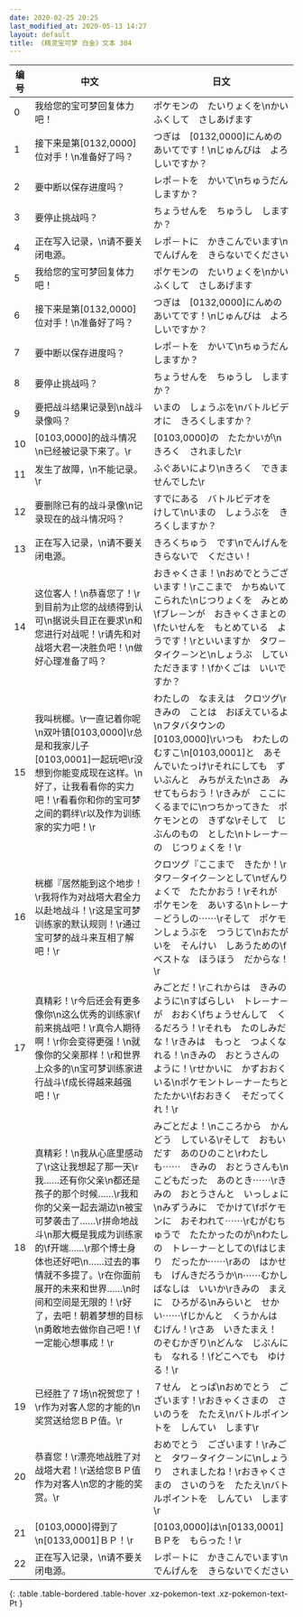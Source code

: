 ```yaml
---
date: 2020-02-25 20:25
last_modified_at: 2020-05-13 14:27
layout: default
title: 《精灵宝可梦 白金》文本 304
---
```

| 编号 | 中文 | 日文 |
| ---- | ---- | ---- |
| 0 | 我给您的宝可梦回复体力吧！ | ポケモンの　たいりょくを\nかいふくして　さしあげます |
| 1 | 接下来是第[0132,0000]位对手！\n准备好了吗？ | つぎは　[0132,0000]にんめの　あいてです！\nじゅんびは　よろしいですか？ |
| 2 | 要中断以保存进度吗？ | レポ－トを　かいて\nちゅうだん　しますか？ |
| 3 | 要停止挑战吗？ | ちょうせんを　ちゅうし　しますか？ |
| 4 | 正在写入记录，\n请不要关闭电源。 | レポ－トに　かきこんでいます\nでんげんを　きらないでください |
| 5 | 我给您的宝可梦回复体力吧！ | ポケモンの　たいりょくを\nかいふくして　さしあげます |
| 6 | 接下来是第[0132,0000]位对手！\n准备好了吗？ | つぎは　[0132,0000]にんめの　あいてです！\nじゅんびは　よろしいですか？ |
| 7 | 要中断以保存进度吗？ | レポ－トを　かいて\nちゅうだん　しますか？ |
| 8 | 要停止挑战吗？ | ちょうせんを　ちゅうし　しますか？ |
| 9 | 要把战斗结果记录到\n战斗录像吗？ | いまの　しょうぶを\nバトルビデオに　きろくしますか？ |
| 10 | [0103,0000]的战斗情况\n已经被记录下来了。\r | [0103,0000]の　たたかいが\nきろく　されました\r |
| 11 | 发生了故障，\n不能记录。\r | ふぐあいにより\nきろく　できませんでした\r |
| 12 | 要删除已有的战斗录像\n记录现在的战斗情况吗？ | すでにある　バトルビデオを　けして\nいまの　しょうぶを　きろくしますか？ |
| 13 | 正在写入记录，\n请不要关闭电源。 | きろくちゅう　です\nでんげんを　きらないで　ください！　 |
| 14 | 这位客人！\n恭喜您了！\r到目前为止您的战绩得到认可\n据说头目正在要求\n和您进行对战呢！\r请先和对战塔大君一决胜负吧！\n做好心理准备了吗？ | おきゃくさま！\nおめでとうございます！\rここまで　かちぬいて　こられた\nじつりょくを　みとめ\fブレ－ンが　おきゃくさまとの\fたいせんを　もとめている　ようです！\rといいますか　タワ－タイク－ンと\nしょうぶ　していただきます！\fかくごは　いいですか？ |
| 15 | 我叫桄榔。\r一直记着你呢\n双叶镇[0103,0000]\r总是和我家儿子[0103,0001]一起玩吧\r没想到你能变成现在这样。\n好了，让我看看你的实力吧！\r看看你和你的宝可梦之间的羁绊\r以及作为训练家的实力吧！\r | わたしの　なまえは　クロツグ\rきみの　ことは　おぼえているよ\nフタバタウンの　[0103,0000]\rいつも　わたしの　むすこ\n[0103,0001]と　あそんでいたっけ\rそれにしても　ずいぶんと　みちがえた\nさあ　みせてもらおう！\rきみが　ここに　くるまでに\nつちかってきた　ポケモンとの　きずな\rそして　じぶんのもの　とした\nトレ－ナ－の　じつりょくを！\r |
| 16 | 桄榔『居然能到这个地步！\r我将作为对战塔大君全力以赴地战斗！\r这是宝可梦训练家的默认规则！\r通过宝可梦的战斗来互相了解吧！\r | クロツグ『ここまで　きたか！\rタワ－タイク－ンとして\nぜんりょくで　たたかおう！\rそれが　ポケモンを　あいする\nトレ－ナ－どうしの⋯⋯\rそして　ポケモンしょうぶを　つうじて\nおたがいを　そんけい　しあうための\fベストな　ほうほう　だからな！\r |
| 17 | 真精彩！\r今后还会有更多像你\n这么优秀的训练家\f前来挑战吧！\r真令人期待啊！\r你会变得更强！\n就像你的父亲那样！\r和世界上众多的\n宝可梦训练家进行战斗\f成长得越来越强吧！\r | みごとだ！\rこれからは　きみのように\nすばらしい　トレ－ナ－が　おおく\fちょうせんして　くるだろう！\rそれも　たのしみだな！\rきみは　もっと　つよくなれる！\nきみの　おとうさんの　ように！\rせかいに　かずおおく　いる\nポケモントレ－ナ－たちと　たたかい\fおおきく　そだってくれ！\r |
| 18 | 真精彩！\n我从心底里感动了\r这让我想起了那一天\r我……还有你父亲\n都还是孩子的那个时候……\r我和你的父亲一起去湖边\n被宝可梦袭击了……\r拼命地战斗\n那大概是我成为训练家的\f开端……\r那个博士身体也还好吧\n……过去的事情就不多提了。\r在你面前展开的未来和世界……\n时间和空间是无限的！\r好了，去吧！朝着梦想的目标\n勇敢地去做你自己吧！\f一定能心想事成！\r | みごとだよ！\nこころから　かんどう　している\rそして　おもいだす　あのひのこと\rわたしも⋯⋯　きみの　おとうさんも\nこどもだった　あのとき⋯⋯\rきみの　おとうさんと　いっしょに\nみずうみに　でかけて\fポケモンに　おそわれて⋯⋯\rむがむちゅうで　たたかったのが\nわたしの　トレ－ナ－としての\fはじまり　だったか⋯⋯\rあの　はかせも　げんきだろうか\n⋯⋯むかしばなしは　いいか\rきみの　まえに　ひろがる\nみらいと　せかい⋯⋯\fじかんと　くうかんは　むげん！\rさあ　いきたまえ！　のぞむかぎり\nどんな　じぶんにも　なれる！\fどこへでも　ゆける！\r |
| 19 | 已经胜了７场\n祝贺您了！\r作为对客人您的才能的\n奖赏送给您ＢＰ值。\r | ７せん　とっぱ\nおめでとう　ございます！\rおきゃくさまの　さいのうを　たたえ\nバトルポイントを　しんてい　します\r |
| 20 | 恭喜您！\r漂亮地战胜了对战塔大君！\r送给您ＢＰ值作为对客人\n您的才能的奖赏。\r | おめでとう　ございます！\rみごと　タワ－タイク－ンに\nしょうり　されましたね！\rおきゃくさまの　さいのうを　たたえ\nバトルポイントを　しんてい　します\r |
| 21 | [0103,0000]得到了\n[0133,0001]ＢＰ！\r | [0103,0000]は\n[0133,0001]ＢＰを　もらった！\r |
| 22 | 正在写入记录，\n请不要关闭电源。 | レポ－トに　かきこんでいます\nでんげんを　きらないでください |
{: .table .table-bordered .table-hover .xz-pokemon-text .xz-pokemon-text-Pt }